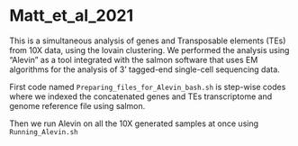 # Matt_et_al_2021
This is a simultaneous analysis of genes and Transposable elements (TEs) from 10X data, using the lovain clustering. We performed the analysis using “Alevin” as a tool integrated with the salmon software that uses EM algorithms for the analysis of 3’ tagged-end single-cell sequencing data.

First code named ```Preparing_files_for_Alevin_bash.sh``` is step-wise codes where we indexed the concatenated genes and TEs transcriptome and genome reference file using salmon.

Then we run Alevin on all the 10X generated samples at once using ```Running_Alevin.sh```

